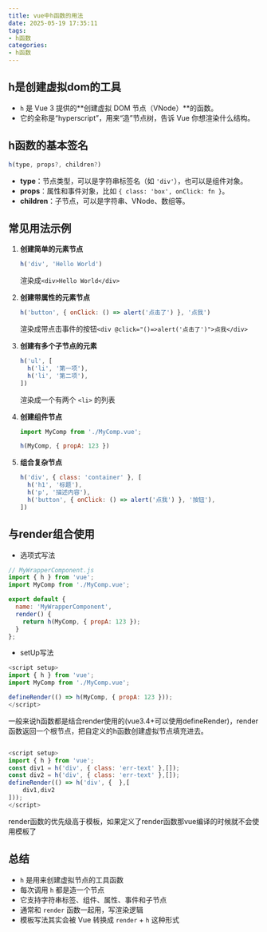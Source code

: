 ```yaml
---
title: vue中h函数的用法
date: 2025-05-19 17:35:11
tags: 
- h函数
categories: 
- h函数
---
```




## h是创建虚拟dom的工具



- `h` 是 Vue 3 提供的**创建虚拟 DOM 节点（VNode）**的函数。
- 它的全称是“hyperscript”，用来“造”节点树，告诉 Vue 你想渲染什么结构。



## h函数的基本签名	

```js
h(type, props?, children?)
```

- **type**：节点类型，可以是字符串标签名（如 `'div'`），也可以是组件对象。
- **props**：属性和事件对象，比如 `{ class: 'box', onClick: fn }`。
- **children**：子节点，可以是字符串、VNode、数组等。



## 常见用法示例

1. **创建简单的元素节点**

   ```js
   h('div', 'Hello World')
   ```

   渲染成`<div>Hello World</div>`

2. **创建带属性的元素节点**

   ```js
   h('button', { onClick: () => alert('点击了') }, '点我')
   ```

   渲染成带点击事件的按钮`<div @click="()=>alert('点击了')">点我</div>`

3. **创建有多个子节点的元素**

   ```js
   h('ul', [
     h('li', '第一项'),
     h('li', '第二项'),
   ])
   ```

   渲染成一个有两个 `<li>` 的列表

4. **创建组件节点**

   ```js
   import MyComp from './MyComp.vue';
   
   h(MyComp, { propA: 123 })
   
   ```

5. **组合复杂节点**

   ```js
   h('div', { class: 'container' }, [
     h('h1', '标题'),
     h('p', '描述内容'),
     h('button', { onClick: () => alert('点我') }, '按钮'),
   ])
   ```



## 与render组合使用

- 选项式写法

```js
// MyWrapperComponent.js
import { h } from 'vue';
import MyComp from './MyComp.vue';

export default {
  name: 'MyWrapperComponent',
  render() {
    return h(MyComp, { propA: 123 });
  }
};

```

- setUp写法

```js
<script setup>
import { h } from 'vue';
import MyComp from './MyComp.vue';

defineRender(() => h(MyComp, { propA: 123 }));
</script>

```

一般来说h函数都是结合render使用的(vue3.4+可以使用defineRender)，render函数返回一个根节点，把自定义的h函数创建虚拟节点填充进去。

```js

<script setup>
import { h } from 'vue';
const div1 = h('div', { class: 'err-text' },[]);
const div2 = h('div', { class: 'err-text' },[]);
defineRender(() => h('div', {  },[
    div1,div2
]));
</script>
```

render函数的优先级高于模板，如果定义了render函数那vue编译的时候就不会使用模板了

## 总结

- `h` 是用来创建虚拟节点的工具函数
- 每次调用 `h` 都是造一个节点
- 它支持字符串标签、组件、属性、事件和子节点
- 通常和 `render` 函数一起用，写渲染逻辑
- 模板写法其实会被 Vue 转换成 `render` + `h` 这种形式

